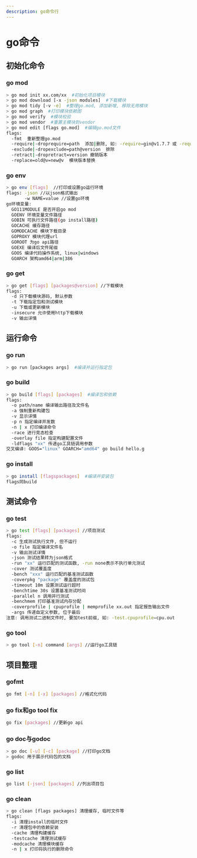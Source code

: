 ```yaml
---
description: go命令行
---
```


# go命令

## 初始化命令

### go mod

```bash
> go mod init xx.com/xx  #初始化项目模块
> go mod download [-x -json modules]  #下载模块
> go mod tidy [-v -e]  #整理go.mod, 添加新增, 移除无用模块
> go mod graph  #打印模块依赖图
> go mod verify  #模块校验
> go mod vendor  #重置主模块到vendor
> go mod edit [flags go.mod]  #编辑go.mod文件
flags: 
  -fmt  重新整理go.mod
  -require|-droprequire=path  添加|删除, 如: -require=gin@v1.7.7 或 -require=gin@latest
  -exclude|-dropexclude=path@version  排除	
  -retract|-dropretract=version 撤销版本
  -replace=old@v=new@v  模块版本替换	
```

### go env

```bash
> go env [flags]  //打印或设置go运行环境
flags: -json //以json格式输出
       -w NAME=value //设置go环境
go环境变量: 
  GO111MODULE 是否开启go mod
  GOENV 环境变量文件路径
  GOBIN 可执行文件路径(go install路径)
  GOCACHE 缓存路径
  GOMODCACHE 模块下载目录
  GOPROXY 模块代理url
  GOROOT 为go api路径
  GOEXE 编译后文件尾缀
  GOOS 编译代码操作系统, linux|windows
  GOARCH 架构amd64|arm|386
```

### go get

```bash
> go get [flags] [packages@version] //下载模块
flags: 
  -d 只下载模块源码, 默认参数
  -t 下载指定包和测试模块
  -u 下载或更新模块
  -insecure 允许使用http下载模块
  -v 输出详情	
```

## 运行命令

### go run

```bash
> go run [packages args]  #编译并运行指定包
```

### go build

```bash
> go build [flags] [packages]  #编译包和依赖
flags: 
  -o path/name 编译输出路径及文件名
  -a 强制重新构建包
  -v 显示详情
  -p n 指定编译并发数
  -n | x 打印编译命令
  -race 进行竞态检查
  -overlay file 指定构建配置文件
  -ldflags "xx" 传递go工具链调用参数
交叉编译: GOOS="linux" GOARCH="amd64" go build hello.g 
```

### go install

```bash
> go install [flagspackages]  #编译并安装包
flags同build
```

## 测试命令

### go test

```bash
> go test [flags] [packages] //项目测试
flags:
  -c 生成测试执行文件, 但不运行
  -o file 指定编译文件名
  -v 输出测试详情
  -json 测试结果转为json格式
  -run "xx" 运行匹配的测试函数, -run none表示不执行单元测试
  -cover 测试覆盖度
  -bench "xxx" 运行匹配的基准测试函数
  -coverpkg "package" 覆盖度的测试包
  -timeout 10m 设置测试运行超时
  -benchtime 30s 设置基准测试时间
  -parallel n 调用并行测试
  -benchmem 打印基准测试内存分配
  -coverprofile | cpuprofile | memprofile xx.out 指定报告输出文件
  -args 传递自定义参数, 位于最后
注意: 调用测试二进制文件时, 要加test前缀, 如: -test.cpuprofile=cpu.out
```

### go tool

```bash
> go tool [-n] command [args] //运行go工具链
```

## 项目整理

### gofmt

```bash
go fmt [-n] [-x] [packages] //格式化代码
```

### go fix和go tool fix

```bash
go fix [packages] //更新go api
```

### go doc与godoc

```bash
> go doc [-u] [-c] [package] //打印go文档
> godoc 用于展示代码包的文档
```

### go list

```bash
go list [-json] [packages] //列出项目包
```

### go clean

```bash
> go clean [flags packages] 清理缓存, 临时文件等 
flags: 
  -i 清理install的临时文件
  -r 清理包中的依赖安装
  -cache 清理构建缓存
  -testcache 清理测试缓存
  -modcache 清理模块缓存
  -n | x 打印将执行的删除命令
```
